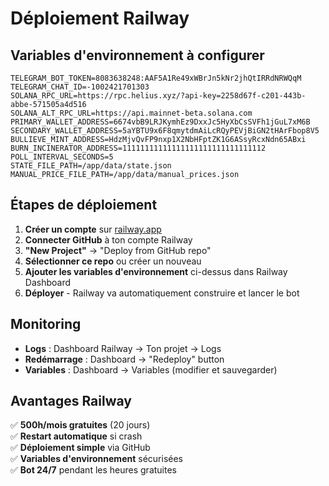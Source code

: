 # Déploiement Railway

## Variables d'environnement à configurer

```env
TELEGRAM_BOT_TOKEN=8083638248:AAF5A1Re49xWBrJn5kNr2jhQtIRRdNRWQqM
TELEGRAM_CHAT_ID=-1002421701303
SOLANA_RPC_URL=https://rpc.helius.xyz/?api-key=2258d67f-c201-443b-abbe-571505a4d516
SOLANA_ALT_RPC_URL=https://api.mainnet-beta.solana.com
PRIMARY_WALLET_ADDRESS=6674vbB9LRJKymhEz9DxxJc5HyXbCsSVFh1jGuL7xM6B
SECONDARY_WALLET_ADDRESS=5aYBTU9x6F8qmytdmAiLcRQyPEVjBiGN2tHArFbop8V5
BULLIEVE_MINT_ADDRESS=HdzMjvQvFP9nxp1X2NbHFptZK1G6ASsyRcxNdn65ABxi
BURN_INCINERATOR_ADDRESS=11111111111111111111111111111112
POLL_INTERVAL_SECONDS=5
STATE_FILE_PATH=/app/data/state.json
MANUAL_PRICE_FILE_PATH=/app/data/manual_prices.json
```

## Étapes de déploiement

1. **Créer un compte** sur [railway.app](https://railway.app)
2. **Connecter GitHub** à ton compte Railway
3. **"New Project"** → "Deploy from GitHub repo"
4. **Sélectionner ce repo** ou créer un nouveau
5. **Ajouter les variables d'environnement** ci-dessus dans Railway Dashboard
6. **Déployer** - Railway va automatiquement construire et lancer le bot

## Monitoring

- **Logs** : Dashboard Railway → Ton projet → Logs
- **Redémarrage** : Dashboard → "Redeploy" button
- **Variables** : Dashboard → Variables (modifier et sauvegarder)

## Avantages Railway

✅ **500h/mois gratuites** (20 jours)  
✅ **Restart automatique** si crash  
✅ **Déploiement simple** via GitHub  
✅ **Variables d'environnement** sécurisées  
✅ **Bot 24/7** pendant les heures gratuites
